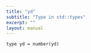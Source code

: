 ```yaml
---
title: "yd"
subtitle: "Type in std::types"
excerpt: ""
layout: manual
---
```




```kcl
type yd = number(yd)
```





